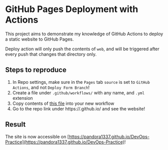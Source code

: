 # GitHub Pages Deployment with Actions

This project aims to demonstrate my knowledge of GitHub Actions to deploy a static website to GitHub Pages.

Deploy action will only push the contents of `web`, and will be triggered after every push that changes that directory only.

## Steps to reproduce
1. In Repo settings, make sure in the ```Pages``` tab ```source``` is set to ```GitHub Actions```, and not ```Deploy Form Branch```!
2. Create a file under ```.github/workflows/``` with any name, and ```.yml``` extension
3. Copy contents of [this file](https://github.com/Pandora1337/DevOps-Practice/tree/main/.github/workflows/pages-deployment.yml) into your new workflow
4. Go to the repo link under https://<yourname>.github.io/<repo name> and see the website!

## Result
The site is now accessible on [https://pandora1337.github.io/DevOps-Practice](https://pandora1337.github.io/DevOps-Practice)!

